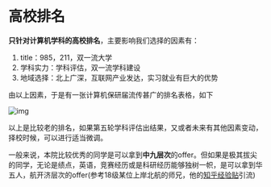 # 高校排名

**只针对计算机学科的高校排名**，主要影响我们选择的因素有：

1. title：985，211，双一流大学
2. 学科实力：学科评估，双一流学科建设
3. 地域选择：北上广深，互联网产业发达，实习就业有巨大的优势

由以上因素，于是有一张计算机保研届流传甚广的排名表格，如下

![img](https://jhfaoisehoiew.oss-cn-beijing.aliyuncs.com/img/1661773621841-cd731576-1869-4d26-a4f1-302b9841bd9a.jpeg)

以上是比较老的排名，如果第五轮学科评估出结果，又或者未来有其他因素变动，择校时候，可以进行适当微调。



一般来说，本院比较优秀的同学是可以拿到**中九层次**的offer。但如果是极其拔尖的同学，无论是绩点，英语，竞赛经历或是科研经历能够独树一帜，是可以拿到华五人，航开济层次的offer(参考18级某位上岸北航的师兄，他的[知乎经验贴](https://zhuanlan.zhihu.com/p/417138487?utm_campaign=shareopn&utm_medium=social&utm_oi=1178252524703903744&utm_psn=1552342549821542400&utm_source=wechat_session)引流)
